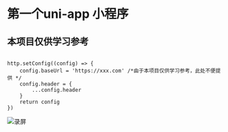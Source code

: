 # 第一个uni-app 小程序

## 本项目仅供学习参考

```

http.setConfig((config) => {
	config.baseUrl = 'https://xxx.com' /*由于本项目仅供学习参考，此处不便提供 */
	config.header = {
		...config.header
	}
	return config
})

```
![录屏](/gif/screens.gif)
